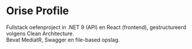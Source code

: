 # Orise Profile

Fullstack oefenproject in .NET 9 (API) en React (frontend), gestructureerd volgens Clean Architecture.  
Bevat MediatR, Swagger en file-based opslag.